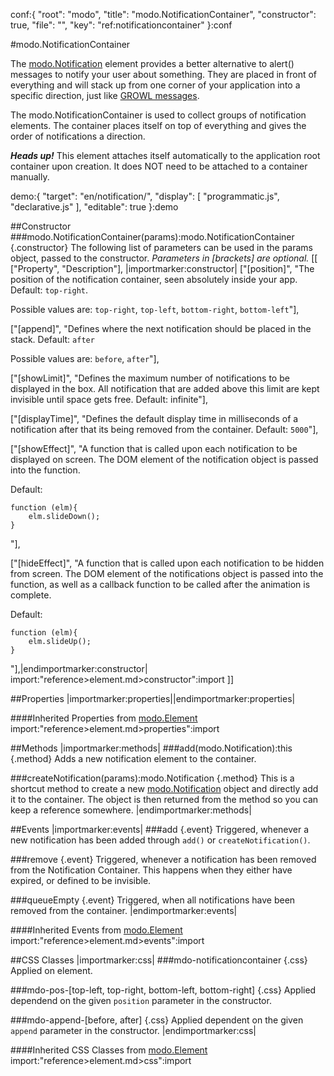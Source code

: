 conf:{
    "root": "modo",
    "title": "modo.NotificationContainer",
    "constructor": true,
    "file": "",
    "key": "ref:notificationcontainer"
}:conf

#modo.NotificationContainer

The [modo.Notification](notification) element provides a better alternative to alert() messages to notify your user about something.
They are placed in front of everything and will stack up from one corner of your application into a specific direction, just like [GROWL messages](http://growl.info/).

The modo.NotificationContainer is used to collect groups of notification elements. The container places itself on top of everything and gives the order of notifications a direction.

___Heads up!___
This element attaches itself automatically to the application root container upon creation. It does NOT need to be attached to a container manually.

demo:{
    "target": "en/notification/",
    "display": [
        "programmatic.js",
        "declarative.js"
    ],
    "editable": true
}:demo

##Constructor
###modo.NotificationContainer(params):modo.NotificationContainer {.constructor}
The following list of parameters can be used in the params object, passed to the constructor.
_Parameters in [brackets] are optional._
[[
["Property", "Description"],
|importmarker:constructor|
["[position]", "The position of the notification container, seen absolutely inside your app. Default: `top-right`.

Possible values are:
`top-right`, `top-left`, `bottom-right`, `bottom-left`"],

["[append]", "Defines where the next notification should be placed in the stack. Default: `after`

Possible values are:
`before`, `after`"],

["[showLimit]", "Defines the maximum number of notifications to be displayed in the box. All notification that are added above this limit are kept invisible until space gets free. Default: infinite"],

["[displayTime]", "Defines the default display time in milliseconds of a notification after that its being removed from the container. Default: `5000`"],

["[showEffect]", "A function that is called upon each notification to be displayed on screen.
The DOM element of the notification object is passed into the function.

Default:

    function (elm){
        elm.slideDown();
    }

"],

["[hideEffect]", "A function that is called upon each notification to be hidden from screen.
The DOM element of the notifications object is passed into the function, as well as a callback function to be called after the animation is complete.

Default:

    function (elm){
        elm.slideUp();
    }

"],|endimportmarker:constructor|
import:"reference>element.md>constructor":import
]]

##Properties
|importmarker:properties||endimportmarker:properties|

####Inherited Properties from [modo.Element](element)
import:"reference>element.md>properties":import

##Methods
|importmarker:methods|
###add(modo.Notification):this {.method}
Adds a new notification element to the container.

###createNotification(params):modo.Notification {.method}
This is a shortcut method to create a new [modo.Notification](notification) object and directly add it to the container.
The object is then returned from the method so you can keep a reference somewhere.
|endimportmarker:methods|

##Events
|importmarker:events|
###add {.event}
Triggered, whenever a new notification has been added through `add()` or `createNotification()`.

###remove {.event}
Triggered, whenever a notification has been removed from the Notification Container.
This happens when they either have expired, or defined to be invisible.

###queueEmpty {.event}
Triggered, when all notifications have been removed from the container.
|endimportmarker:events|

####Inherited Events from [modo.Element](element)
import:"reference>element.md>events":import

##CSS Classes
|importmarker:css|
###mdo-notificationcontainer {.css}
Applied on element.

###mdo-pos-[top-left, top-right, bottom-left, bottom-right] {.css}
Applied dependend on the given `position` parameter in the constructor.

###mdo-append-[before, after] {.css}
Applied dependent on the given `append` parameter in the constructor.
|endimportmarker:css|

####Inherited CSS Classes from [modo.Element](element)
import:"reference>element.md>css":import